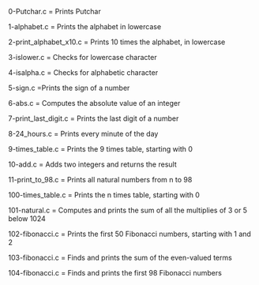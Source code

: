 0-Putchar.c = Prints Putchar 

1-alphabet.c = Prints the alphabet in lowercase

2-print_alphabet_x10.c =  Prints 10 times the alphabet, in lowercase

3-islower.c = Checks for lowercase character 

4-isalpha.c = Checks for alphabetic character

5-sign.c =Prints the sign of a number 

6-abs.c = Computes the absolute value of an integer 

7-print_last_digit.c = Prints the last digit of a number

8-24_hours.c = Prints every minute of the day 

9-times_table.c = Prints the 9 times table, starting with 0 

10-add.c = Adds two integers and returns the result

11-print_to_98.c = Prints all natural numbers from n to 98

100-times_table.c =  Prints the n times table, starting with 0 

101-natural.c = Computes and prints the sum of all the multiplies of 3 or 5 below 1024

102-fibonacci.c = Prints the first 50 Fibonacci numbers, starting with 1 and 2 

103-fibonacci.c = Finds and prints the sum of the even-valued terms

104-fibonacci.c =  Finds and prints the first 98 Fibonacci numbers 
